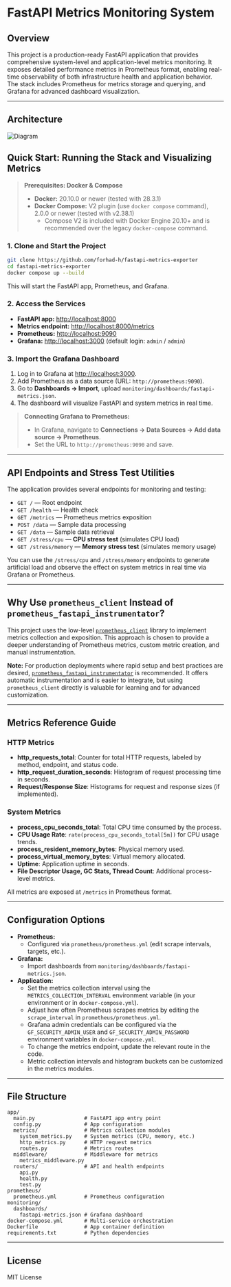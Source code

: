 # FastAPI Metrics Monitoring System

## Overview

This project is a production-ready FastAPI application that provides comprehensive system-level and application-level metrics monitoring. It exposes detailed performance metrics in Prometheus format, enabling real-time observability of both infrastructure health and application behavior. The stack includes Prometheus for metrics storage and querying, and Grafana for advanced dashboard visualization.

---

## Architecture
![Diagram](https://user-images.githubusercontent.com/your-image-id.png)

## Quick Start: Running the Stack and Visualizing Metrics


> **Prerequisites: Docker & Compose**
>
> - **Docker:** 20.10.0 or newer (tested with 28.3.1)
> - **Docker Compose:** V2 plugin (use `docker compose` command), 2.0.0 or newer (tested with v2.38.1)
>   - Compose V2 is included with Docker Engine 20.10+ and is recommended over the legacy `docker-compose` command.


### 1. Clone and Start the Project

```bash
git clone https://github.com/forhad-h/fastapi-metrics-exporter
cd fastapi-metrics-exporter
docker compose up --build
```

This will start the FastAPI app, Prometheus, and Grafana.

### 2. Access the Services

- **FastAPI app:** [http://localhost:8000](http://localhost:8000)
- **Metrics endpoint:** [http://localhost:8000/metrics](http://localhost:8000/metrics)
- **Prometheus:** [http://localhost:9090](http://localhost:9090)
- **Grafana:** [http://localhost:3000](http://localhost:3000) (default login: `admin` / `admin`)

### 3. Import the Grafana Dashboard

1. Log in to Grafana at [http://localhost:3000](http://localhost:3000).
2. Add Prometheus as a data source (URL: `http://prometheus:9090`).
3. Go to **Dashboards → Import**, upload `monitoring/dashboards/fastapi-metrics.json`.
4. The dashboard will visualize FastAPI and system metrics in real time.


> **Connecting Grafana to Prometheus:**
>
> - In Grafana, navigate to **Connections → Data Sources → Add data source → Prometheus**.
> - Set the URL to `http://prometheus:9090` and save.

---

## API Endpoints and Stress Test Utilities

The application provides several endpoints for monitoring and testing:

- `GET /` — Root endpoint
- `GET /health` — Health check
- `GET /metrics` — Prometheus metrics exposition
- `POST /data` — Sample data processing
- `GET /data` — Sample data retrieval
- `GET /stress/cpu` — **CPU stress test** (simulates CPU load)
- `GET /stress/memory` — **Memory stress test** (simulates memory usage)

You can use the `/stress/cpu` and `/stress/memory` endpoints to generate artificial load and observe the effect on system metrics in real time via Grafana or Prometheus.

---

## Why Use `prometheus_client` Instead of `prometheus_fastapi_instrumentator`?

This project uses the low-level [`prometheus_client`](https://github.com/prometheus/client_python) library to implement metrics collection and exposition. This approach is chosen to provide a deeper understanding of Prometheus metrics, custom metric creation, and manual instrumentation. 

**Note:** For production deployments where rapid setup and best practices are desired, [`prometheus_fastapi_instrumentator`](https://github.com/trallard/prometheus-fastapi-instrumentator) is recommended. It offers automatic instrumentation and is easier to integrate, but using `prometheus_client` directly is valuable for learning and for advanced customization.

---

## Metrics Reference Guide

### HTTP Metrics
- **http_requests_total**: Counter for total HTTP requests, labeled by method, endpoint, and status code.
- **http_request_duration_seconds**: Histogram of request processing time in seconds.
- **Request/Response Size**: Histograms for request and response sizes (if implemented).

### System Metrics
- **process_cpu_seconds_total**: Total CPU time consumed by the process.
- **CPU Usage Rate**: `rate(process_cpu_seconds_total[5m])` for CPU usage trends.
- **process_resident_memory_bytes**: Physical memory used.
- **process_virtual_memory_bytes**: Virtual memory allocated.
- **Uptime**: Application uptime in seconds.
- **File Descriptor Usage, GC Stats, Thread Count**: Additional process-level metrics.

All metrics are exposed at `/metrics` in Prometheus format.

---

## Configuration Options

- **Prometheus:**
  - Configured via `prometheus/prometheus.yml` (edit scrape intervals, targets, etc.).
- **Grafana:**
  - Import dashboards from `monitoring/dashboards/fastapi-metrics.json`.
- **Application:**
  - Set the metrics collection interval using the `METRICS_COLLECTION_INTERVAL` environment variable (in your environment or in `docker-compose.yml`).
  - Adjust how often Prometheus scrapes metrics by editing the `scrape_interval` in `prometheus/prometheus.yml`.
  - Grafana admin credentials can be configured via the `GF_SECURITY_ADMIN_USER` and `GF_SECURITY_ADMIN_PASSWORD` environment variables in `docker-compose.yml`.
  - To change the metrics endpoint, update the relevant route in the code.
  - Metric collection intervals and histogram buckets can be customized in the metrics modules.

---

## File Structure

```
app/
  main.py                # FastAPI app entry point
  config.py              # App configuration
  metrics/               # Metrics collection modules
    system_metrics.py    # System metrics (CPU, memory, etc.)
    http_metrics.py      # HTTP request metrics
    routes.py            # Metrics routes
  middleware/            # Middleware for metrics
    metrics_middleware.py
  routers/               # API and health endpoints
    api.py
    health.py
    test.py
prometheus/
  prometheus.yml         # Prometheus configuration
monitoring/
  dashboards/
    fastapi-metrics.json # Grafana dashboard
docker-compose.yml       # Multi-service orchestration
Dockerfile               # App container definition
requirements.txt         # Python dependencies
```

---

## License
MIT License
